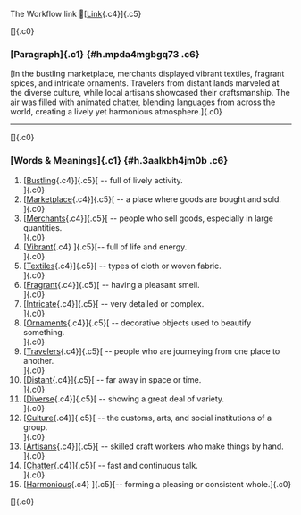 The Workflow link
👏[[Link](https://www.google.com/url?q=http://www.google.com&sa=D&source=editors&ust=1757867930864235&usg=AOvVaw36hpS0bBoOTs59gt_IhH8A){.c4}]{.c5}

[]{.c0}

### [Paragraph]{.c1} {#h.mpda4mgbgq73 .c6}

[In the bustling marketplace, merchants displayed vibrant textiles,
fragrant spices, and intricate ornaments. Travelers from distant lands
marveled at the diverse culture, while local artisans showcased their
craftsmanship. The air was filled with animated chatter, blending
languages from across the world, creating a lively yet harmonious
atmosphere.]{.c0}

------------------------------------------------------------------------

[]{.c0}

### [Words & Meanings]{.c1} {#h.3aalkbh4jm0b .c6}

1.  [[Bustling](https://www.google.com/url?q=http://www.google.com&sa=D&source=editors&ust=1757867930865491&usg=AOvVaw0ag2UL76Z6_BXa7sxG_fly){.c4}]{.c5}[ --
    full of lively activity.\
    ]{.c0}
2.  [[Marketplace](https://www.google.com/url?q=http://www.google.com&sa=D&source=editors&ust=1757867930865753&usg=AOvVaw2Viiqu2pJqrD062-al4YCx){.c4}]{.c5}[ --
    a place where goods are bought and sold.\
    ]{.c0}
3.  [[Merchants](https://www.google.com/url?q=http://www.google.com&sa=D&source=editors&ust=1757867930866044&usg=AOvVaw2NpGOSzus7ejRV-Qlq9yaD){.c4}]{.c5}[ --
    people who sell goods, especially in large quantities.\
    ]{.c0}
4.  [[Vibrant](https://www.google.com/url?q=http://www.google.com&sa=D&source=editors&ust=1757867930866317&usg=AOvVaw0ZYgA2OaUPis1cuCr8-ZzA){.c4}
    ]{.c5}[-- full of life and energy.\
    ]{.c0}
5.  [[Textiles](https://www.google.com/url?q=http://www.google.com&sa=D&source=editors&ust=1757867930866549&usg=AOvVaw1RZNsOhKgY5wEY4QMvR5vd){.c4}]{.c5}[ --
    types of cloth or woven fabric.\
    ]{.c0}
6.  [[Fragrant](https://www.google.com/url?q=http://www.google.com&sa=D&source=editors&ust=1757867930866855&usg=AOvVaw0LDouYrHiXS0qpuy-Txozs){.c4}]{.c5}[ --
    having a pleasant smell.\
    ]{.c0}
7.  [[Intricate](https://www.google.com/url?q=http://www.google.com&sa=D&source=editors&ust=1757867930867116&usg=AOvVaw2lnV0W9k5AqfGbwoBfqWOz){.c4}]{.c5}[ --
    very detailed or complex.\
    ]{.c0}
8.  [[Ornaments](https://www.google.com/url?q=http://www.google.com&sa=D&source=editors&ust=1757867930867359&usg=AOvVaw0GN65AnhFuuuVpt_8FWf0E){.c4}]{.c5}[ --
    decorative objects used to beautify something.\
    ]{.c0}
9.  [[Travelers](https://www.google.com/url?q=http://www.google.com&sa=D&source=editors&ust=1757867930867643&usg=AOvVaw1VRM77vnALfzWyznSU-S9J){.c4}]{.c5}[ --
    people who are journeying from one place to another.\
    ]{.c0}
10. [[Distant](https://www.google.com/url?q=http://www.google.com&sa=D&source=editors&ust=1757867930867970&usg=AOvVaw08wGta6MmUeydLFtb-VPJh){.c4}]{.c5}[ --
    far away in space or time.\
    ]{.c0}
11. [[Diverse](https://www.google.com/url?q=http://www.google.com&sa=D&source=editors&ust=1757867930868175&usg=AOvVaw1mib9Z_LR07AfmIhM1oQRR){.c4}]{.c5}[ --
    showing a great deal of variety.\
    ]{.c0}
12. [[Culture](https://www.google.com/url?q=http://www.google.com&sa=D&source=editors&ust=1757867930868444&usg=AOvVaw3VPNcWykcdeiZf_MBM7a90){.c4}]{.c5}[ --
    the customs, arts, and social institutions of a group.\
    ]{.c0}
13. [[Artisans](https://www.google.com/url?q=http://www.google.com&sa=D&source=editors&ust=1757867930868816&usg=AOvVaw3Wq87OSB7p7OUNpjuDFVI7){.c4}]{.c5}[ --
    skilled craft workers who make things by hand.\
    ]{.c0}
14. [[Chatter](https://www.google.com/url?q=http://www.google.com&sa=D&source=editors&ust=1757867930869166&usg=AOvVaw3QW83F6tPxtlPCdj_f1eXu){.c4}]{.c5}[ --
    fast and continuous talk.\
    ]{.c0}
15. [[Harmonious](https://www.google.com/url?q=http://www.google.com&sa=D&source=editors&ust=1757867930869455&usg=AOvVaw2DIVBvJ3RJ5J7mCVYHMmot){.c4}
    ]{.c5}[-- forming a pleasing or consistent whole.]{.c0}

[]{.c0}
